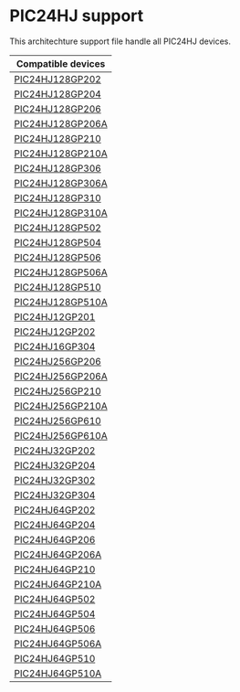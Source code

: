 # PIC24HJ support
This architechture support file handle all PIC24HJ devices.

|Compatible devices|
|---------|
|[PIC24HJ128GP202](http://microchip.com/PIC24HJ128GP202)|
|[PIC24HJ128GP204](http://microchip.com/PIC24HJ128GP204)|
|[PIC24HJ128GP206](http://microchip.com/PIC24HJ128GP206)|
|[PIC24HJ128GP206A](http://microchip.com/PIC24HJ128GP206A)|
|[PIC24HJ128GP210](http://microchip.com/PIC24HJ128GP210)|
|[PIC24HJ128GP210A](http://microchip.com/PIC24HJ128GP210A)|
|[PIC24HJ128GP306](http://microchip.com/PIC24HJ128GP306)|
|[PIC24HJ128GP306A](http://microchip.com/PIC24HJ128GP306A)|
|[PIC24HJ128GP310](http://microchip.com/PIC24HJ128GP310)|
|[PIC24HJ128GP310A](http://microchip.com/PIC24HJ128GP310A)|
|[PIC24HJ128GP502](http://microchip.com/PIC24HJ128GP502)|
|[PIC24HJ128GP504](http://microchip.com/PIC24HJ128GP504)|
|[PIC24HJ128GP506](http://microchip.com/PIC24HJ128GP506)|
|[PIC24HJ128GP506A](http://microchip.com/PIC24HJ128GP506A)|
|[PIC24HJ128GP510](http://microchip.com/PIC24HJ128GP510)|
|[PIC24HJ128GP510A](http://microchip.com/PIC24HJ128GP510A)|
|[PIC24HJ12GP201](http://microchip.com/PIC24HJ12GP201)|
|[PIC24HJ12GP202](http://microchip.com/PIC24HJ12GP202)|
|[PIC24HJ16GP304](http://microchip.com/PIC24HJ16GP304)|
|[PIC24HJ256GP206](http://microchip.com/PIC24HJ256GP206)|
|[PIC24HJ256GP206A](http://microchip.com/PIC24HJ256GP206A)|
|[PIC24HJ256GP210](http://microchip.com/PIC24HJ256GP210)|
|[PIC24HJ256GP210A](http://microchip.com/PIC24HJ256GP210A)|
|[PIC24HJ256GP610](http://microchip.com/PIC24HJ256GP610)|
|[PIC24HJ256GP610A](http://microchip.com/PIC24HJ256GP610A)|
|[PIC24HJ32GP202](http://microchip.com/PIC24HJ32GP202)|
|[PIC24HJ32GP204](http://microchip.com/PIC24HJ32GP204)|
|[PIC24HJ32GP302](http://microchip.com/PIC24HJ32GP302)|
|[PIC24HJ32GP304](http://microchip.com/PIC24HJ32GP304)|
|[PIC24HJ64GP202](http://microchip.com/PIC24HJ64GP202)|
|[PIC24HJ64GP204](http://microchip.com/PIC24HJ64GP204)|
|[PIC24HJ64GP206](http://microchip.com/PIC24HJ64GP206)|
|[PIC24HJ64GP206A](http://microchip.com/PIC24HJ64GP206A)|
|[PIC24HJ64GP210](http://microchip.com/PIC24HJ64GP210)|
|[PIC24HJ64GP210A](http://microchip.com/PIC24HJ64GP210A)|
|[PIC24HJ64GP502](http://microchip.com/PIC24HJ64GP502)|
|[PIC24HJ64GP504](http://microchip.com/PIC24HJ64GP504)|
|[PIC24HJ64GP506](http://microchip.com/PIC24HJ64GP506)|
|[PIC24HJ64GP506A](http://microchip.com/PIC24HJ64GP506A)|
|[PIC24HJ64GP510](http://microchip.com/PIC24HJ64GP510)|
|[PIC24HJ64GP510A](http://microchip.com/PIC24HJ64GP510A)|
